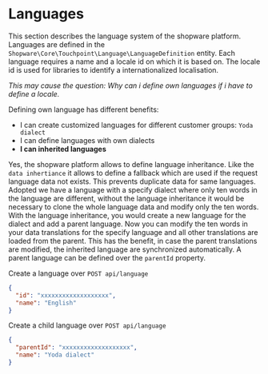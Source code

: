 # Languages

This section describes the language system of the shopware platform.
Languages are defined in the `Shopware\Core\Touchpoint\Language\LanguageDefinition` entity.
Each language requires a name and a locale id on which it is based on.
The locale id is used for libraries to identify a internationalized localisation.

*This may cause the question: Why can i define own languages if i have to define a locale.*

Defining own language has different benefits:
* I can create customized languages for different customer groups: `Yoda dialect`
* I can define languages with own dialects
* **I can inherited languages**

Yes, the shopware platform allows to define language inheritance. Like the `data inhertiance` it allows to define a fallback which are used if the request language data not exists.
This prevents duplicate data for same languages. 
Adopted we have a language with a specify dialect where only ten words in the language are different, without the language inheritance it would be necessary to clone the whole language data and modify only the ten words.
With the language inheritance, you would create a new language for the dialect and add a parent language.
Now you can modify the ten words in your data translations for the specify language and all other translations are loaded from the parent.
This has the benefit, in case the parent translations are modified, the inherited language are synchronized automatically.
A parent language can be defined over the `parentId` property.

Create a language over `POST api/language`
```json
{
  "id": "xxxxxxxxxxxxxxxxxxx",
  "name": "English" 
}
```

Create a child language over `POST api/language`
```json
{
  "parentId": "xxxxxxxxxxxxxxxxxxx",
  "name": "Yoda dialect" 
}
```

